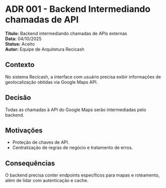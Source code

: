 # ADR 001 - Backend Intermediando chamadas de API

**Título:** Backend intermediando chamadas de APIs externas </br>
**Data:** 04/10/2025 </br>
**Status:** Aceito </br>
**Autor:** Equipe de Arquitetura Recicash </br>

## Contexto

No sistema Recicash, a interface com usuário precisa exibir informações de geolocalização obtidas via Google Maps API.  

## Decisão

Todas as chamadas à API do Google Maps serão intermediadas pelo backend.  

## Motivações

* Proteção de chaves de API.  
* Centralização de regras de negócio e tratamento de erros.  

## Consequências

O backend precisa conter endpoints específicos para mapas e roteamento, além de lidar com autenticação e cache.
